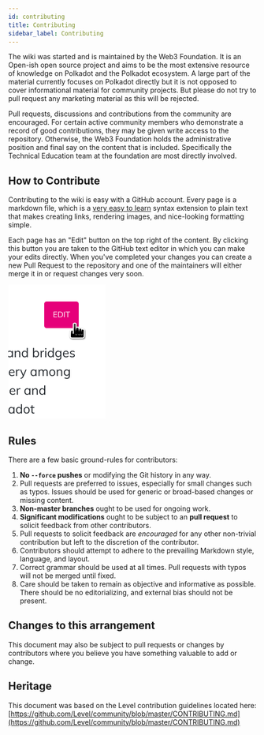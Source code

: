 ```yaml
---
id: contributing
title: Contributing
sidebar_label: Contributing
---
```


The wiki was started and is maintained by the Web3 Foundation. It is an Open-ish open source project
and aims to be the most extensive resource of knowledge on Polkadot and the Polkadot ecosystem. A
large part of the material currently focuses on Polkadot directly but it is not opposed to cover
informational material for community projects. But please do not try to pull request any marketing
material as this will be rejected.

Pull requests, discussions and contributions from the community are encouraged. For certain active
community members who demonstrate a record of good contributions, they may be given write access to
the repository. Otherwise, the Web3 Foundation holds the administrative position and final say on
the content that is included. Specifically the Technical Education team at the foundation are most
directly involved.

## How to Contribute

Contributing to the wiki is easy with a GitHub account. Every page is a markdown file, which is a
[very easy to learn](https://guides.github.com/features/mastering-markdown/) syntax extension to
plain text that makes creating links, rendering images, and nice-looking formatting simple.

Each page has an "Edit" button on the top right of the content. By clicking this button you are
taken to the GitHub text editor in which you can make your edits directly. When you've completed
your changes you can create a new Pull Request to the repository and one of the maintainers will
either merge it in or request changes very soon.

![](assets/edit_button.png)

## Rules

There are a few basic ground-rules for contributors:

1. **No `--force` pushes** or modifying the Git history in any way.
2. Pull requests are preferred to issues, especially for small changes such as typos. Issues should
   be used for generic or broad-based changes or missing content.
3. **Non-master branches** ought to be used for ongoing work.
4. **Significant modifications** ought to be subject to an **pull request** to solicit feedback from
   other contributors.
5. Pull requests to solicit feedback are _encouraged_ for any other non-trivial contribution but
   left to the discretion of the contributor.
6. Contributors should attempt to adhere to the prevailing Markdown style, language, and layout.
7. Correct grammar should be used at all times. Pull requests with typos will not be merged until
   fixed.
8. Care should be taken to remain as objective and informative as possible. There should be no
   editorializing, and external bias should not be present.

## Changes to this arrangement

This document may also be subject to pull requests or changes by contributors where you believe you
have something valuable to add or change.

## Heritage

This document was based on the Level contribution guidelines located here:
[https://github.com/Level/community/blob/master/CONTRIBUTING.md](https://github.com/Level/community/blob/master/CONTRIBUTING.md)
